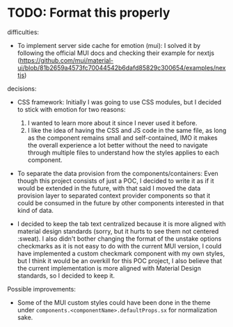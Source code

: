 # TODO: Format this properly

difficulties:
 - To implement server side cache for emotion (mui):
   I solved it by following the official MUI docs and checking their example for nextjs (https://github.com/mui/material-ui/blob/81b2659a4573fc70044542b6dafd85829c300654/examples/nextjs)

decisions:
- CSS framework: Initially I was going to use CSS modules, but I decided to stick with emotion for two reasons:
  1. I wanted to learn more about it since I never used it before.
  2. I like the idea of having the CSS and JS code in the same file, as long as the component remains small and self-contained, IMO it makes the overall experience a lot better without the need to navigate through multiple files to understand how the styles applies to each component.

- To separate the data provision from the components/containers: Even though this project consists of just a POC, I decided to write it as if it would be extended in the future, with that said I moved the data provision layer to separated context provider components so that it could be consumed in the future by other components interested in that kind of data.

- I decided to keep the tab text centralized because it is more aligned with material design standards (sorry, but it hurts to see them not centered :sweat). I also didn't bother changing the format of the unstake options checkmarks as it is not easy to do with the current MUI version, I could have implemented a custom checkmark component with my own styles, but I think it would be an overkill for this POC project, I also believe that the current implementation is more aligned with Material Design standards, so I decided to keep it.




Possible improvements:

- Some of the MUI custom styles could have been done in the theme under `components.<componentName>.defaultProps.sx` for normalization sake.